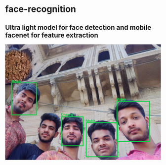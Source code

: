 # face-recognition
## Ultra light model for face detection and mobile facenet for feature extraction

![Drag Racing](asset/detected_face.jpg)


